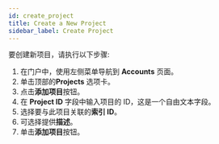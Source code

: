 ```yaml
---
id: create_project
title: Create a New Project
sidebar_label: Create Project
---
```


要创建新项目，请执行以下步骤:

1. 在门户中，使用左侧菜单导航到 **Accounts** 页面。
2. 单击顶部的**Projects** 选项卡。
3. 点击**添加项目**按钮。
4. 在 **Project ID** 字段中输入项目的 ID，这是一个自由文本字段。
5. 选择要与此项目关联的**索引 ID**。
6. 可选择提供**描述**。
7. 单击**添加项目**按钮。
